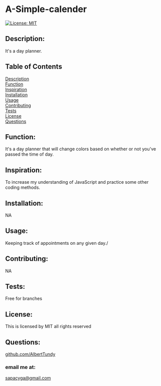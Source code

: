 # A-Simple-calender

[![License: MIT](https://img.shields.io/badge/License-MIT-yellow.svg)](https://opensource.org/licenses/MIT)

## Description:

It's a day planner. <br/>

## Table of Contents

[Description](#Description)<br/>
[Function](#Function)<br/>
[Inspiration](#Inspiration)<br/>
[Installation](#Installation)<br/>
[Usage](#Usage)<br/>
[Contributing](#Contributing)<br/>
[Tests](#Tests)<br/>
[License](#License)<br/>
[Questions](#Questions)<br/>

## Function:

It's a day planner that will change colors based on whether or not you've passed the time of day. <br/>

## Inspiration:

To increase my understanding of JavaScript and practice some other coding methods. <br/>

## Installation:

NA<br/>

## Usage:

Keeping track of appointments on any given day./ <br/>

## Contributing:

NA

## Tests:

Free for branches

## License: <br/>

This is licensed by MIT all rights reserved

## Questions:

[github.com/AlbertTundy](http://github.com/AlbertTundy)<br/>

### email me at:

sapacyga@gmail.com
